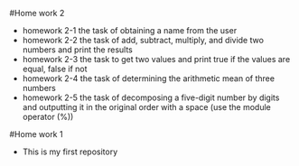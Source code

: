 #Home work 2
- homework 2-1 the task of obtaining a name from the user
- homework 2-2 the task of add, subtract, multiply, and divide two numbers and print the results
- homework 2-3 the task to get two values and print true if the values are equal, false if not
- homework 2-4 the task of determining the arithmetic mean of three numbers
- homework 2-5 the task of decomposing a five-digit number by digits and outputting it in the original order with a space (use the module operator (%))

#Home work 1
- This is my first repository

